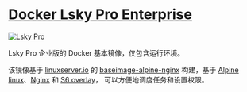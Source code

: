 # [Docker Lsky Pro Enterprise](https://github.com/Xm798/docker-lsky-pro-enterprise)

[![Lsky Pro](https://docs.lsky.pro/logo.png)](https://github.com/Xm798/docker-lsky-pro-enterprise)

Lsky Pro 企业版的 Docker 基本镜像，仅包含运行环境。

该镜像基于 [linuxserver.io](https://www.linuxserver.io/) 的 [baseimage-alpine-nginx](https://github.com/linuxserver/docker-baseimage-alpine-nginx) 构建，基于 [Alpine linux](https://alpinelinux.org/)、[Nginx](http://nginx.org/en/) 和 [S6 overlay](https://github.com/just-containers/s6-overlay)， 可以方便地调度任务和设置权限。
